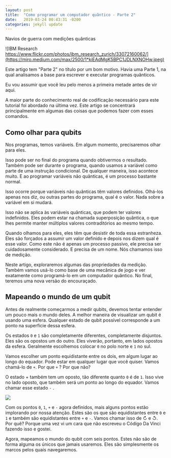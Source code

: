 ```yaml
---
layout: post
title:  "Como programar um computador quântico - Parte 2"
date:   2019-03-24 00:43:31 -0200
categories: jekyll update
---
```


Navios de guerra com medições quânticas

![IBM Research https://www.flickr.com/photos/ibm_research_zurich/33072160062/](https://miro.medium.com/max/2500/1*kiEAdMgK5BPC1JDLNXNOHw.jpeg)


Este artigo tem "Parte 2" no título por um bom motivo. Havia uma Parte 1, na qual analisamos a base para escrever e executar programas quânticos.

Eu vou assumir que você leu pelo menos a primeira metade antes de vir aqui.

A maior parte do conhecimento real de codificação necessário para este tutorial foi abordado na última vez. Este artigo se concentrará principalmente em algumas das coisas que podemos fazer com esses comandos.

## Como olhar para qubits

Nos programas, temos variáveis. Em algum momento, precisaremos olhar para eles.

Isso pode ser no final do programa quando obtivermos o resultado. Também pode ser durante o programa, quando usamos a variável como parte de uma instrução condicional. De qualquer maneira, isso acontece muito. E ao programar variáveis não quânticas, é um processo bastante normal.

Isso ocorre porque variáveis não quânticas têm valores definidos. Olhá-los apenas nos diz, ou outras partes do programa, qual é o valor. Nada sobre a variável em si mudará.

Isso não se aplica às variáveis quânticas, que podem ter valores indefinidos. Eles podem estar na chamada superposição quântica, o que lhes permite manter múltiplos valores contraditórios ao mesmo tempo.

Quando olhamos para eles, eles têm que desistir de toda essa estranheza. Eles são forçados a assumir um valor definido e depois nos dizem qual é esse valor. Como este não é apenas um processo passivo, ele precisa ser cuidadosamente considerado. E precisa de um nome. Nós chamamos isso de medição.

Neste artigo, exploraremos algumas das propriedades da medição. Também vamos usá-lo como base de uma mecânica de jogo e ver exatamente como programá-lo em um computador quântico. No final, teremos uma nova versão do encouraçado.

## Mapeando o mundo de um qubit

Antes de realmente começarmos a medir qubits, devemos tentar entender um pouco mais o mundo deles. A melhor maneira de visualizar um qubit é usando uma esfera. Qualquer estado de qubit possível corresponde a um ponto na superfície dessa esfera.

Os estados ```0``` e ```1``` são completamente diferentes, completamente disjuntos. Eles são os opostos um do outro. Eles viverão, portanto, em lados opostos da esfera. Geralmente escolhemos colocar ```0``` no polo norte e ```1``` no sul.

Vamos escolher um ponto equidistante entre os dois, em algum lugar ao longo do equador. Pode estar em qualquer lugar que você quiser. Vamos chamá-lo de ```+```. Por que ```+``` ? Por que não?

O estado + também tem um oposto, tão diferente quanto ```0``` é de ```1```. Isso vive no lado oposto, que também será um ponto ao longo do equador. Vamos chamar esse estado ```-``` .

![](https://miro.medium.com/max/553/1*9v7fyO_Tzr0t6bRJ_dDTdA.png)


Com os pontos ```0```, ```1```, ```+``` e ```-``` agora definidos, mais alguns pontos estão implorando por nossa atenção. Estes são os que são equidistantes entre ```0``` e ```1``` e também são equidistantes entre ```+``` e ```-```. Vamos chamar isso de ↻ e ↺. Por quê? Porque uma vez vi um cara que não escreveu o Código Da Vinci fazendo isso e gostei.

Agora, mapeamos o mundo do qubit com seis pontos. Estes não são de forma alguma os únicos que jamais usaremos. Eles são simplesmente os marcos pelos quais navegaremos.


